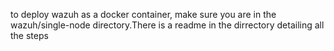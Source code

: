 to deploy wazuh as a docker container, make sure you are in the wazuh/single-node directory.There is a readme in the dirrectory detailing all the steps
